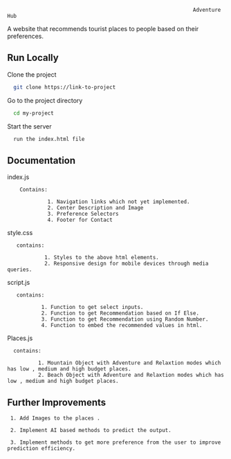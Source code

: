 
                                                                Adventure Hub

A website that recommends tourist places to people based on their preferences.


## Run Locally

Clone the project

```bash
  git clone https://link-to-project
```

Go to the project directory

```bash
  cd my-project
```

Start the server

```bash
  run the index.html file
```


## Documentation

index.js

        Contains:
                 
                 1. Navigation links which not yet implemented.
                 2. Center Description and Image
                 3. Preference Selectors
                 4. Footer for Contact

style.css

       contains:

                1. Styles to the above html elements.
                2. Responsive design for mobile devices through media queries.

script.js

       contains:

               1. Function to get select inputs.
               2. Function to get Recommendation based on If Else.
               3. Function to get Recommendation using Random Number.
               4. Function to embed the recommended values in html.


Places.js

      contains:

              1. Mountain Object with Adventure and Relaxtion modes which has low , medium and high budget places.
              2. Beach Object with Adventure and Relaxtion modes which has low , medium and high budget places.


## Further Improvements

     1. Add Images to the places .

     2. Implement AI based methods to predict the output.
     
     3. Implement methods to get more preference from the user to improve prediction efficiency.




